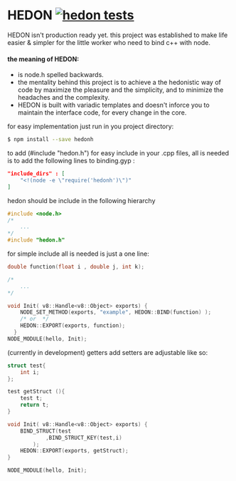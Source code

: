 # HEDON [![hedon tests](https://travis-ci.org/butterfly0x0/HEDON.svg?branch=master)](https://travis-ci.org/butterfly0x0/HEDON/branches)
HEDON isn't production ready yet.
this project was established to make life easier & simpler for the little worker who need to bind c++ with node.

#### the meaning of HEDON:
- is node.h spelled backwards.
- the mentality behind this project is to achieve a the hedonistic way of code by maximize the pleasure and the simplicity, and to minimize the headaches and the complexity.
- HEDON is built with variadic templates and doesn't inforce you to maintain the interface code, for every change in the core.  

for easy implementation just run in you project directory:
``` bash
$ npm install --save hedonh
```

to add (#include "hedon.h") for easy include in your .cpp files,
all is needed is to add the following lines to binding.gyp : 
``` json
"include_dirs" : [
    "<!(node -e \"require('hedonh')\")"
]
```

hedon should be include in the following hierarchy
``` cpp
#include <node.h>
/*
    ...
*/
#include "hedon.h"
```

for simple include all is needed is just a one line:
``` cpp
double function(float i , double j, int k);

/*
    ...
*/

void Init( v8::Handle<v8::Object> exports) {
    NODE_SET_METHOD(exports, "example", HEDON::BIND(function) );
    /* or  */
    HEDON::EXPORT(exports, function);
  }
NODE_MODULE(hello, Init);

```


(currently in development)
getters add setters are adjustable like so:
``` cpp
struct test{
	int i;
};

test getStruct (){
	test t;
	return t;
}

void Init( v8::Handle<v8::Object> exports) {
	BIND_STRUCT(test
			,BIND_STRUCT_KEY(test,i)
		);
    HEDON::EXPORT(exports, getStruct);
}

NODE_MODULE(hello, Init);
``` 



